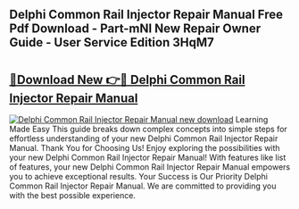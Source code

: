 ## Delphi Common Rail Injector Repair Manual Free Pdf Download - Part-mNI New Repair Owner Guide - User Service Edition 3HqM7

# <h2><a href="http://cf24208.oget.top/?id=Delphi+Common+Rail+Injector+Repair+Manual">🔗Download New 👉🔴 Delphi Common Rail Injector Repair Manual</a></h2>

[![Delphi Common Rail Injector Repair Manual new download](https://i.imgur.com/5g1atiW.png)](http://cf24208.oget.top/?id=Delphi+Common+Rail+Injector+Repair+Manual)
Learning Made Easy This guide breaks down complex concepts into simple steps for effortless understanding of your new Delphi Common Rail Injector Repair Manual. Thank You for Choosing Us! Enjoy exploring the possibilities with your new Delphi Common Rail Injector Repair Manual! With features like list of features, your new Delphi Common Rail Injector Repair Manual empowers you to achieve exceptional results. Your Success is Our Priority Delphi Common Rail Injector Repair Manual. We are committed to providing you with the best possible experience.
